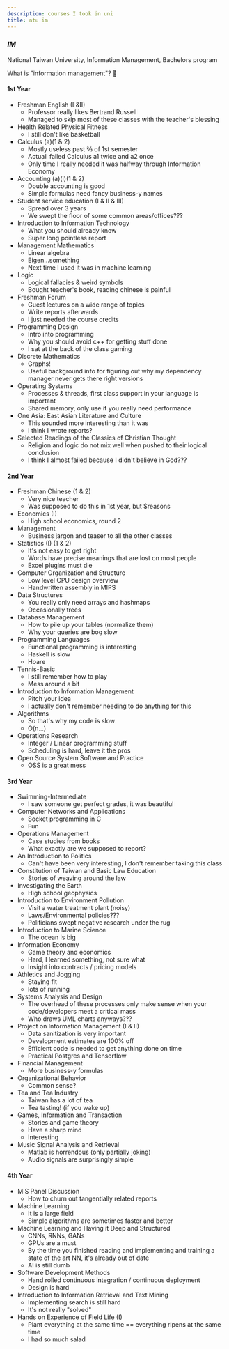 ```yaml
---
description: courses I took in uni
title: ntu im
---
```


### _IM_

National Taiwan University,
Information Management,
Bachelors program

What is "information management"?
:shrug:

#### 1st Year

- Freshman English (I &II)
  - Professor really likes Bertrand Russell
  - Managed to skip most of these classes with the teacher's blessing
- Health Related Physical Fitness
  - I still don't like basketball
- Calculus (a)(1 & 2)
  - Mostly useless past ⅔ of 1st semester
  - Actuall failed Calculus a1 twice and a2 once
  - Only time I really needed it was halfway through Information Economy
- Accounting (a)(I)(1 & 2)
  - Double accounting is good
  - Simple formulas need fancy business-y names
- Student service education (I & II & III)
  - Spread over 3 years
  - We swept the floor of some common areas/offices???
- Introduction to Information Technology
  - What you should already know
  - Super long pointless report
- Management Mathematics
  - Linear algebra
  - Eigen...something
  - Next time I used it was in machine learning
- Logic
  - Logical fallacies & weird symbols
  - Bought teacher's book, reading chinese is painful
- Freshman Forum
  - Guest lectures on a wide range of topics
  - Write reports afterwards
  - I just needed the course credits
- Programming Design
  - Intro into programming
  - Why you should avoid c++ for getting stuff done
  - I sat at the back of the class gaming
- Discrete Mathematics
  - Graphs!
  - Useful background info for figuring out why my dependency manager never gets there right versions
- Operating Systems
  - Processes & threads, first class support in your language is important
  - Shared memory, only use if you really need performance
- One Asia: East Asian Literature and Culture
  - This sounded more interesting than it was
  - I think I wrote reports?
- Selected Readings of the Classics of Christian Thought
  - Religion and logic do not mix well when pushed to their logical conclusion
  - I think I almost failed because I didn't believe in God???

#### 2nd Year

- Freshman Chinese (1 & 2)
  - Very nice teacher
  - Was supposed to do this in 1st year, but \$reasons
- Economics (I)
  - High school economics, round 2
- Management
  - Business jargon and teaser to all the other classes
- Statistics (I) (1 & 2)
  - It's not easy to get right
  - Words have precise meanings that are lost on most people
  - Excel plugins must die
- Computer Organization and Structure
  - Low level CPU design overview
  - Handwritten assembly in MIPS
- Data Structures
  - You really only need arrays and hashmaps
  - Occasionally trees
- Database Management
  - How to pile up your tables (normalize them)
  - Why your queries are bog slow
- Programming Languages
  - Functional programming is interesting
  - Haskell is slow
  - Hoare
- Tennis-Basic
  - I still remember how to play
  - Mess around a bit
- Introduction to Information Management
  - Pitch your idea
  - I actually don't remember needing to do anything for this
- Algorithms
  - So that's why my code is slow
  - O(n...)
- Operations Research
  - Integer / Linear programming stuff
  - Scheduling is hard, leave it the pros
- Open Source System Software and Practice
  - OSS is a great mess

#### 3rd Year

- Swimming-Intermediate
  - I saw someone get perfect grades, it was beautiful
- Computer Networks and Applications
  - Socket programming in C
  - Fun
- Operations Management
  - Case studies from books
  - What exactly are we supposed to report?
- An Introduction to Politics
  - Can't have been very interesting, I don't remember taking this class
- Constitution of Taiwan and Basic Law Education
  - Stories of weaving around the law
- Investigating the Earth
  - High school geophysics
- Introduction to Environment Pollution
  - Visit a water treatment plant (noisy)
  - Laws/Environmental policies???
  - Politicians swept negative research under the rug
- Introduction to Marine Science
  - The ocean is big
- Information Economy
  - Game theory and economics
  - Hard, I learned something, not sure what
  - Insight into contracts / pricing models
- Athletics and Jogging
  - Staying fit
  - lots of running
- Systems Analysis and Design
  - The overhead of these processes only make sense when your code/developers meet a critical mass
  - Who draws UML charts anyways???
- Project on Information Management (I & II)
  - Data sanitization is very important
  - Development estimates are 100% off
  - Efficient code is needed to get anything done on time
  - Practical Postgres and Tensorflow
- Financial Management
  - More business-y formulas
- Organizational Behavior
  - Common sense?
- Tea and Tea Industry
  - Taiwan has a lot of tea
  - Tea tasting! (if you wake up)
- Games, Information and Transaction
  - Stories and game theory
  - Have a sharp mind
  - Interesting
- Music Signal Analysis and Retrieval
  - Matlab is horrendous (only partially joking)
  - Audio signals are surprisingly simple

#### 4th Year

- MIS Panel Discussion
  - How to churn out tangentially related reports
- Machine Learning
  - It is a large field
  - Simple algorithms are sometimes faster and better
- Machine Learning and Having it Deep and Structured
  - CNNs, RNNs, GANs
  - GPUs are a must
  - By the time you finished reading and implementing and training a state of the art NN, it's already out of date
  - AI is still dumb
- Software Development Methods
  - Hand rolled continuous integration / continuous deployment
  - Design is hard
- Introduction to Information Retrieval and Text Mining
  - Implementing search is still hard
  - It's not really "solved"
- Hands on Experience of Field Life (I)
  - Plant everything at the same time == everything ripens at the same time
  - I had so much salad
